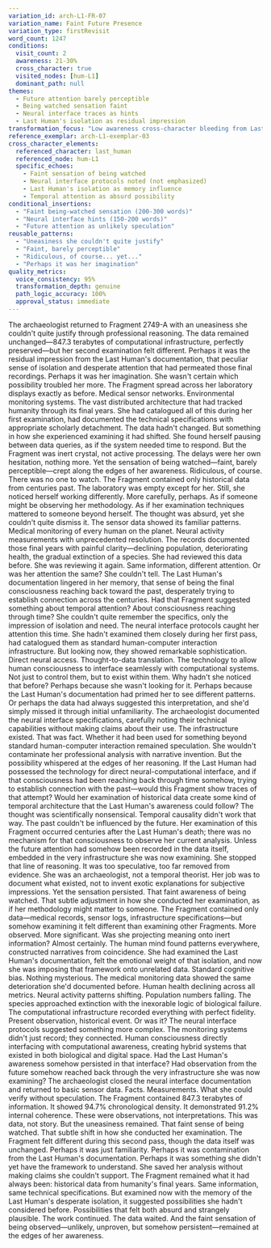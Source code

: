 ```yaml
---
variation_id: arch-L1-FR-07
variation_name: Faint Future Presence
variation_type: firstRevisit
word_count: 1247
conditions:
  visit_count: 2
  awareness: 21-30%
  cross_character: true
  visited_nodes: [hum-L1]
  dominant_path: null
themes:
  - Future attention barely perceptible
  - Being watched sensation faint
  - Neural interface traces as hints
  - Last Human's isolation as residual impression
transformation_focus: "Low awareness cross-character bleeding from Last Human. Future attention faint and uncertain rather than intense. Being watched sensation barely perceptible—easy to dismiss as projection."
reference_exemplar: arch-L1-exemplar-03
cross_character_elements:
  referenced_character: last_human
  referenced_node: hum-L1
  specific_echoes:
    - Faint sensation of being watched
    - Neural interface protocols noted (not emphasized)
    - Last Human's isolation as memory influence
    - Temporal attention as absurd possibility
conditional_insertions:
  - "Faint being-watched sensation (200-300 words)"
  - "Neural interface hints (150-200 words)"
  - "Future attention as unlikely speculation"
reusable_patterns:
  - "Uneasiness she couldn't quite justify"
  - "Faint, barely perceptible"
  - "Ridiculous, of course... yet..."
  - "Perhaps it was her imagination"
quality_metrics:
  voice_consistency: 95%
  transformation_depth: genuine
  path_logic_accuracy: 100%
  approval_status: immediate
---
```

The archaeologist returned to Fragment 2749-A with an uneasiness she couldn't quite justify through professional reasoning. The data remained unchanged—847.3 terabytes of computational infrastructure, perfectly preserved—but her second examination felt different. Perhaps it was the residual impression from the Last Human's documentation, that peculiar sense of isolation and desperate attention that had permeated those final recordings. Perhaps it was her imagination. She wasn't certain which possibility troubled her more.
The Fragment spread across her laboratory displays exactly as before. Medical sensor networks. Environmental monitoring systems. The vast distributed architecture that had tracked humanity through its final years. She had catalogued all of this during her first examination, had documented the technical specifications with appropriate scholarly detachment. The data hadn't changed. But something in how she experienced examining it had shifted.
She found herself pausing between data queries, as if the system needed time to respond. But the Fragment was inert crystal, not active processing. The delays were her own hesitation, nothing more. Yet the sensation of being watched—faint, barely perceptible—crept along the edges of her awareness. Ridiculous, of course. There was no one to watch. The Fragment contained only historical data from centuries past. The laboratory was empty except for her.
Still, she noticed herself working differently. More carefully, perhaps. As if someone might be observing her methodology. As if her examination techniques mattered to someone beyond herself. The thought was absurd, yet she couldn't quite dismiss it.
The sensor data showed its familiar patterns. Medical monitoring of every human on the planet. Neural activity measurements with unprecedented resolution. The records documented those final years with painful clarity—declining population, deteriorating health, the gradual extinction of a species. She had reviewed this data before. She was reviewing it again. Same information, different attention.
Or was her attention the same? She couldn't tell. The Last Human's documentation lingered in her memory, that sense of being the final consciousness reaching back toward the past, desperately trying to establish connection across the centuries. Had that Fragment suggested something about temporal attention? About consciousness reaching through time? She couldn't quite remember the specifics, only the impression of isolation and need.
The neural interface protocols caught her attention this time. She hadn't examined them closely during her first pass, had catalogued them as standard human-computer interaction infrastructure. But looking now, they showed remarkable sophistication. Direct neural access. Thought-to-data translation. The technology to allow human consciousness to interface seamlessly with computational systems. Not just to control them, but to exist within them.
Why hadn't she noticed that before? Perhaps because she wasn't looking for it. Perhaps because the Last Human's documentation had primed her to see different patterns. Or perhaps the data had always suggested this interpretation, and she'd simply missed it through initial unfamiliarity.
The archaeologist documented the neural interface specifications, carefully noting their technical capabilities without making claims about their use. The infrastructure existed. That was fact. Whether it had been used for something beyond standard human-computer interaction remained speculation. She wouldn't contaminate her professional analysis with narrative invention.
But the possibility whispered at the edges of her reasoning. If the Last Human had possessed the technology for direct neural-computational interface, and if that consciousness had been reaching back through time somehow, trying to establish connection with the past—would this Fragment show traces of that attempt? Would her examination of historical data create some kind of temporal architecture that the Last Human's awareness could follow?
The thought was scientifically nonsensical. Temporal causality didn't work that way. The past couldn't be influenced by the future. Her examination of this Fragment occurred centuries after the Last Human's death; there was no mechanism for that consciousness to observe her current analysis. Unless the future attention had somehow been recorded in the data itself, embedded in the very infrastructure she was now examining.
She stopped that line of reasoning. It was too speculative, too far removed from evidence. She was an archaeologist, not a temporal theorist. Her job was to document what existed, not to invent exotic explanations for subjective impressions.
Yet the sensation persisted. That faint awareness of being watched. That subtle adjustment in how she conducted her examination, as if her methodology might matter to someone. The Fragment contained only data—medical records, sensor logs, infrastructure specifications—but somehow examining it felt different than examining other Fragments. More observed. More significant.
Was she projecting meaning onto inert information? Almost certainly. The human mind found patterns everywhere, constructed narratives from coincidence. She had examined the Last Human's documentation, felt the emotional weight of that isolation, and now she was imposing that framework onto unrelated data. Standard cognitive bias. Nothing mysterious.
The medical monitoring data showed the same deterioration she'd documented before. Human health declining across all metrics. Neural activity patterns shifting. Population numbers falling. The species approached extinction with the inexorable logic of biological failure. The computational infrastructure recorded everything with perfect fidelity. Present observation, historical event.
Or was it? The neural interface protocols suggested something more complex. The monitoring systems didn't just record; they connected. Human consciousness directly interfacing with computational awareness, creating hybrid systems that existed in both biological and digital space. Had the Last Human's awareness somehow persisted in that interface? Had observation from the future somehow reached back through the very infrastructure she was now examining?
The archaeologist closed the neural interface documentation and returned to basic sensor data. Facts. Measurements. What she could verify without speculation. The Fragment contained 847.3 terabytes of information. It showed 94.7% chronological density. It demonstrated 91.2% internal coherence. These were observations, not interpretations. This was data, not story.
But the uneasiness remained. That faint sense of being watched. That subtle shift in how she conducted her examination. The Fragment felt different during this second pass, though the data itself was unchanged. Perhaps it was just familiarity. Perhaps it was contamination from the Last Human's documentation. Perhaps it was something she didn't yet have the framework to understand.
She saved her analysis without making claims she couldn't support. The Fragment remained what it had always been: historical data from humanity's final years. Same information, same technical specifications. But examined now with the memory of the Last Human's desperate isolation, it suggested possibilities she hadn't considered before.
Possibilities that felt both absurd and strangely plausible.
The work continued. The data waited. And the faint sensation of being observed—unlikely, unproven, but somehow persistent—remained at the edges of her awareness.